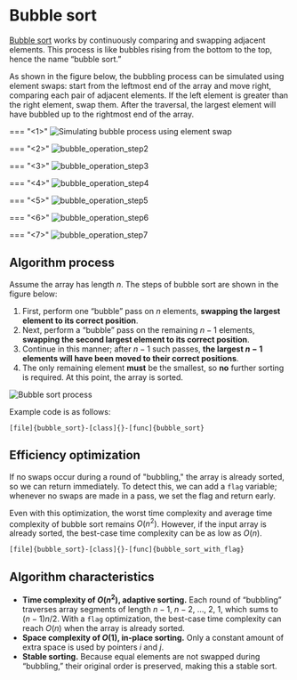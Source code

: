 # Bubble sort

<u>Bubble sort</u> works by continuously comparing and swapping adjacent elements. This process is like bubbles rising from the bottom to the top, hence the name “bubble sort.”

As shown in the figure below, the bubbling process can be simulated using element swaps: start from the leftmost end of the array and move right, comparing each pair of adjacent elements. If the left element is greater than the right element, swap them. After the traversal, the largest element will have bubbled up to the rightmost end of the array.

=== "<1>"
    ![Simulating bubble process using element swap](bubble_sort.assets/bubble_operation_step1.png)

=== "<2>"
    ![bubble_operation_step2](bubble_sort.assets/bubble_operation_step2.png)

=== "<3>"
    ![bubble_operation_step3](bubble_sort.assets/bubble_operation_step3.png)

=== "<4>"
    ![bubble_operation_step4](bubble_sort.assets/bubble_operation_step4.png)

=== "<5>"
    ![bubble_operation_step5](bubble_sort.assets/bubble_operation_step5.png)

=== "<6>"
    ![bubble_operation_step6](bubble_sort.assets/bubble_operation_step6.png)

=== "<7>"
    ![bubble_operation_step7](bubble_sort.assets/bubble_operation_step7.png)

## Algorithm process

Assume the array has length $n$. The steps of bubble sort are shown in the figure below:

1. First, perform one “bubble” pass on $n$ elements, **swapping the largest element to its correct position**.
2. Next, perform a “bubble” pass on the remaining $n - 1$ elements, **swapping the second largest element to its correct position**.
3. Continue in this manner; after $n - 1$ such passes, **the largest $n - 1$ elements will have been moved to their correct positions**.
4. The only remaining element **must** be the smallest, so **no** further sorting is required. At this point, the array is sorted.

![Bubble sort process](bubble_sort.assets/bubble_sort_overview.png)

Example code is as follows:

```src
[file]{bubble_sort}-[class]{}-[func]{bubble_sort}
```

## Efficiency optimization

If no swaps occur during a round of "bubbling," the array is already sorted, so we can return immediately. To detect this, we can add a `flag` variable; whenever no swaps are made in a pass, we set the flag and return early.

Even with this optimization, the worst time complexity and average time complexity of bubble sort remains $O(n^2)$. However, if the input array is already sorted, the best-case time complexity can be as low as $O(n)$.

```src
[file]{bubble_sort}-[class]{}-[func]{bubble_sort_with_flag}
```

## Algorithm characteristics

- **Time complexity of $O(n^2)$, adaptive sorting.** Each round of “bubbling” traverses array segments of length $n - 1$, $n - 2$, $\dots$, $2$, $1$, which sums to $(n - 1) n / 2$. With a `flag` optimization, the best-case time complexity can reach $O(n)$ when the array is already sorted.
- **Space complexity of $O(1)$, in-place sorting.** Only a constant amount of extra space is used by pointers $i$ and $j$.
- **Stable sorting.** Because equal elements are not swapped during “bubbling,” their original order is preserved, making this a stable sort.
